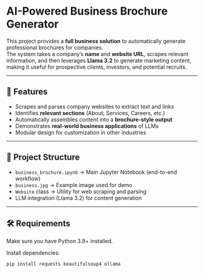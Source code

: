 # AI-Powered Business Brochure Generator

This project provides a **full business solution** to automatically generate professional brochures for companies.  
The system takes a company’s **name** and **website URL**, scrapes relevant information, and then leverages **Llama 3.2** to generate marketing content, making it useful for prospective clients, investors, and potential recruits.

---

## 🚀 Features
- Scrapes and parses company websites to extract text and links
- Identifies **relevant sections** (About, Services, Careers, etc.)
- Automatically assembles content into a **brochure-style output**
- Demonstrates **real-world business applications** of LLMs
- Modular design for customization in other industries

---

## 📂 Project Structure
- `business_brochure.ipynb` → Main Jupyter Notebook (end-to-end workflow)
- `business.jpg` → Example image used for demo
- `Website` class → Utility for web scraping and parsing
- LLM integration (Llama 3.2) for content generation

---

## 🛠️ Requirements
Make sure you have Python 3.9+ installed.  

Install dependencies:
```bash
pip install requests beautifulsoup4 ollama
